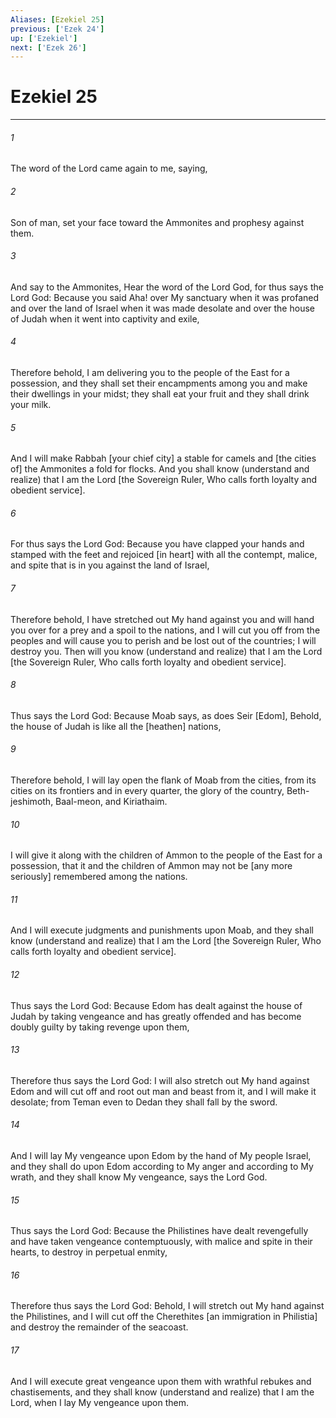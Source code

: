 ```yaml
---
Aliases: [Ezekiel 25]
previous: ['Ezek 24']
up: ['Ezekiel']
next: ['Ezek 26']
---
```

# Ezekiel 25

***














###### 1 






The word of the Lord came again to me, saying, 













###### 2 






Son of man, set your face toward the Ammonites and prophesy against them. 













###### 3 






And say to the Ammonites, Hear the word of the Lord God, for thus says the Lord God: Because you said Aha! over My sanctuary when it was profaned and over the land of Israel when it was made desolate and over the house of Judah when it went into captivity and exile, 













###### 4 






Therefore behold, I am delivering you to the people of the East for a possession, and they shall set their encampments among you and make their dwellings in your midst; they shall eat your fruit and they shall drink your milk. 













###### 5 






And I will make Rabbah [your chief city] a stable for camels and [the cities of] the Ammonites a fold for flocks. And you shall know (understand and realize) that I am the Lord [the Sovereign Ruler, Who calls forth loyalty and obedient service]. 













###### 6 






For thus says the Lord God: Because you have clapped your hands and stamped with the feet and rejoiced [in heart] with all the contempt, malice, and spite that is in you against the land of Israel, 













###### 7 






Therefore behold, I have stretched out My hand against you and will hand you over for a prey and a spoil to the nations, and I will cut you off from the peoples and will cause you to perish and be lost out of the countries; I will destroy you. Then will you know (understand and realize) that I am the Lord [the Sovereign Ruler, Who calls forth loyalty and obedient service]. 













###### 8 






Thus says the Lord God: Because Moab says, as does Seir [Edom], Behold, the house of Judah is like all the [heathen] nations, 













###### 9 






Therefore behold, I will lay open the flank of Moab from the cities, from its cities on its frontiers and in every quarter, the glory of the country, Beth-jeshimoth, Baal-meon, and Kiriathaim. 













###### 10 






I will give it along with the children of Ammon to the people of the East for a possession, that it and the children of Ammon may not be [any more seriously] remembered among the nations. 













###### 11 






And I will execute judgments and punishments upon Moab, and they shall know (understand and realize) that I am the Lord [the Sovereign Ruler, Who calls forth loyalty and obedient service]. 













###### 12 






Thus says the Lord God: Because Edom has dealt against the house of Judah by taking vengeance and has greatly offended and has become doubly guilty by taking revenge upon them, 













###### 13 






Therefore thus says the Lord God: I will also stretch out My hand against Edom and will cut off and root out man and beast from it, and I will make it desolate; from Teman even to Dedan they shall fall by the sword. 













###### 14 






And I will lay My vengeance upon Edom by the hand of My people Israel, and they shall do upon Edom according to My anger and according to My wrath, and they shall know My vengeance, says the Lord God. 













###### 15 






Thus says the Lord God: Because the Philistines have dealt revengefully and have taken vengeance contemptuously, with malice and spite in their hearts, to destroy in perpetual enmity, 













###### 16 






Therefore thus says the Lord God: Behold, I will stretch out My hand against the Philistines, and I will cut off the Cherethites [an immigration in Philistia] and destroy the remainder of the seacoast. 













###### 17 






And I will execute great vengeance upon them with wrathful rebukes and chastisements, and they shall know (understand and realize) that I am the Lord, when I lay My vengeance upon them.
